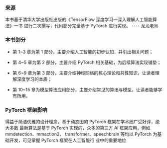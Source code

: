 
### 来源
本书基于清华大学出版社出版的《TensorFlow 深度学习—深入理解人工智能算法》一书
进行二次撰写，代码部分完全基于 PyTorch 进行实现。
    ----  龙龙老师

### 本书划分
* 第 1~3 章为第 1 部分，主要介绍人工智能的初步认知，并引出相关问题；

* 第 4~5 章为第 2 部分，主要介绍 PyTorch 相关基础，为后续算法实现铺垫；

* 第 6~9 章为第 3 部分，主要介绍神经网络的核心理论和共性知识，让读者理解深度学习的本质；

* 第 10~15 章为模型算法应用部分，主要介绍常见的算法与模型，让读者能够学有所用。

### PyTorch 框架影响
得益于简洁优雅的设计理念，基于动态图的 PyTorch 框架在学术圈广受好评，绝大多数
最新算法是基于 PyTorch 实现的，众多的第三方 AI 框架应用，例如 mmdetection、mmaction2、
transformer、speechbrain 等均以 PyTorch 为基础开发，可见掌握 PyTorch 框架在人工智能行
业中的重要地位